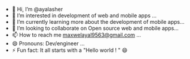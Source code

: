 - 👋 Hi, I’m @ayalasher
- 👀 I’m interested in development of web and mobile apps ...
- 🌱 I’m currently learning more about the development of mobile apps...
- 💞️ I’m looking to collaborate on Open source web and mobile apps...
- 📫 How to reach me maxwelayal9563@gmail.com ...
- 😄 Pronouns: Dev/engineer ...
- ⚡ Fun fact:  It all starts with a "Hello world ! " 😄

<!---
ayalasher/ayalasher is a ✨ special ✨ repository because its `README.md` (this file) appears on your GitHub profile.
You can click the Preview link to take a look at your changes.
--->
